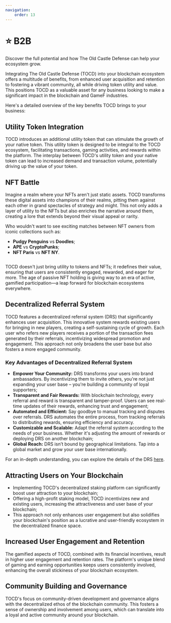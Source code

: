 ```yaml
---
navigation:
    order: 13
---
```


# ⭐ B2B

<p>Discover the full potential and how The Old Castle Defense can help your ecosystem grow.</p>

<div>

Integrating The Old Castle Defense (TOCD) into your blockchain ecosystem offers a multitude of benefits, 
from enhanced user acquisition and retention to fostering a vibrant community, all while driving token 
utility and value. This positions TOCD as a valuable asset for any business looking to make a significant 
impact in the blockchain and GameF industries.
</div>

<div>

Here's a detailed overview of the key benefits TOCD brings to your business:
</div>

## Utility Token Integration

<div>

TOCD introduces an additional utility token that can stimulate the growth of your native token. 
This utility token is designed to be integral to the TOCD ecosystem, facilitating transactions, 
gaming activities, and rewards within the platform. The interplay between TOCD's utility token and 
your native token can lead to increased demand and transaction volume, potentially driving up the 
value of your token.
</div>

## NFT Battle

<div>
Imagine a realm where your NFTs aren't just static assets. TOCD transforms these digital assets into 
champions of their realms, pitting them against each other in grand spectacles of strategy and might. 
This not only adds a layer of utility to the NFTs but also enriches the narrative around them, 
creating a lore that extends beyond their visual appeal or rarity.

Who wouldn't want to see exciting matches between NFT owners from iconic collections such as:
* **Pudgy Penguins** vs **Doodles**;
* **APE** vs **CryptoPunks**;
* **NFT Paris** vs **NFT NY**.
</div>

<img src="/assets/docs/.gitbook/assets/b2b_othernft.png" alt="">

<div>
    
TOCD doesn't just bring utility to tokens and NFTs; it redefines their value, ensuring that users are 
consistently engaged, rewarded, and eager for more. The age of passive NFT holding is giving way to an era 
of active, gamified participation—a leap forward for blockchain ecosystems everywhere.
</div>


## Decentralized Referral System

<div>

TOCD features a decentralized referral system (DRS) that significantly enhances user acquisition. 
This innovative system rewards existing users for bringing in new players, creating a self-sustaining 
cycle of growth. Each user who refers new players receives a portion of the transaction fees generated 
by their referrals, incentivizing widespread promotion and engagement. This approach not only broadens 
the user base but also fosters a more engaged community.

### Key Advantages of Decentralized Referral System
* **Empower Your Community:** DRS transforms your users into brand ambassadors. By incentivizing them 
to invite others, you're not just expanding your user base – you're building a community of loyal supporters;
* **Transparent and Fair Rewards:** With blockchain technology, every referral and reward is transparent 
and tamper-proof. Users can see real-time updates of their rewards, enhancing trust and engagement;
* **Automated and Efficient:** Say goodbye to manual tracking and disputes over referrals. DRS automates 
the entire process, from tracking referrals to distributing rewards, ensuring efficiency and accuracy.
* **Customizable and Scalable:** Adapt the referral system according to the needs of your business. 
Whether it's adjusting the amount of rewards or deploying DRS on another blockchain;
* **Global Reach:** DRS isn’t bound by geographical limitations. Tap into a global market and grow 
your user base internationally.
</div>

<div>

For an in-depth understanding, you can explore 
the details of the DRS <a href="https://theoldcastle.xyz/{blockchain}/{token}/referral" target="_blanc" class="doc-link">here</a>.
</div>

## Attracting Users on Your Blockchain

<div>

* Implementing TOCD's decentralized staking platform can significantly boost user attraction to your blockchain;
* Offering a high-profit staking model, TOCD incentivizes new and existing users, increasing the attractiveness and user base of your blockchain;
* This approach not only enhances user engagement but also solidifies your blockchain's position as a lucrative and user-friendly ecosystem in the decentralized finance space.
</div>

## Increased User Engagement and Retention

<div>

The gamified aspects of TOCD, combined with its financial incentives, result in higher user engagement and 
retention rates. The platform's unique blend of gaming and earning opportunities keeps users consistently 
involved, enhancing the overall stickiness of your blockchain ecosystem.
</div>

## Community Building and Governance

<div>

TOCD's focus on community-driven development and governance aligns with the decentralized ethos of the 
blockchain community. This fosters a sense of ownership and involvement among users, which can translate 
into a loyal and active community around your blockchain.
</div>
